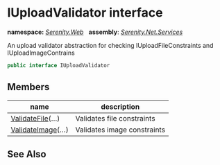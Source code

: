 # IUploadValidator interface
**namespace:** *[Serenity.Web](../README.md#serenity.web-namespace)*   **assembly**: *[Serenity.Net.Services](../README.md)*

An upload validator abstraction for checking IUploadFileConstraints and IUploadImageContrains

```csharp
public interface IUploadValidator
```

## Members

| name | description |
| --- | --- |
| [ValidateFile](IUploadValidator/ValidateFile.md)(…) | Validates file constraints |
| [ValidateImage](IUploadValidator/ValidateImage.md)(…) | Validates image constraints |

## See Also